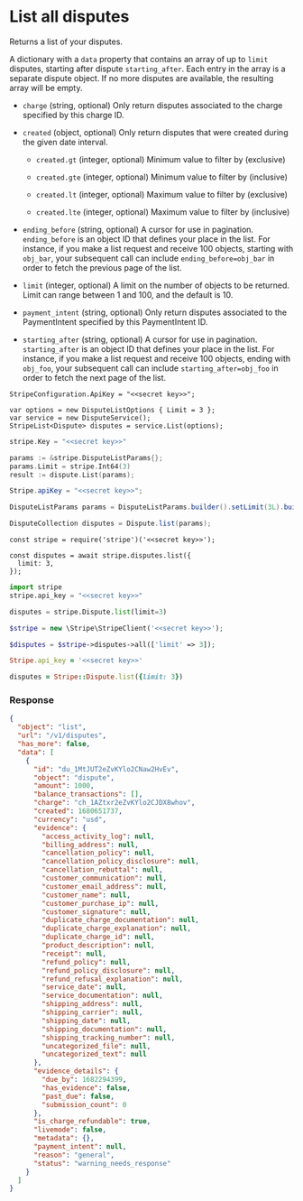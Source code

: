 # List all disputes

Returns a list of your disputes.

A dictionary with a `data` property that contains an array of up to `limit` disputes, starting after dispute `starting_after`. Each entry in the array is a separate dispute object. If no more disputes are available, the resulting array will be empty.

- `charge` (string, optional)
  Only return disputes associated to the charge specified by this charge ID.

- `created` (object, optional)
  Only return disputes that were created during the given date interval.

  - `created.gt` (integer, optional)
    Minimum value to filter by (exclusive)

  - `created.gte` (integer, optional)
    Minimum value to filter by (inclusive)

  - `created.lt` (integer, optional)
    Maximum value to filter by (exclusive)

  - `created.lte` (integer, optional)
    Maximum value to filter by (inclusive)

- `ending_before` (string, optional)
  A cursor for use in pagination. `ending_before` is an object ID that defines your place in the list. For instance, if you make a list request and receive 100 objects, starting with `obj_bar`, your subsequent call can include `ending_before=obj_bar` in order to fetch the previous page of the list.

- `limit` (integer, optional)
  A limit on the number of objects to be returned. Limit can range between 1 and 100, and the default is 10.

- `payment_intent` (string, optional)
  Only return disputes associated to the PaymentIntent specified by this PaymentIntent ID.

- `starting_after` (string, optional)
  A cursor for use in pagination. `starting_after` is an object ID that defines your place in the list. For instance, if you make a list request and receive 100 objects, ending with `obj_foo`, your subsequent call can include `starting_after=obj_foo` in order to fetch the next page of the list.

```dotnet
StripeConfiguration.ApiKey = "<<secret key>>";

var options = new DisputeListOptions { Limit = 3 };
var service = new DisputeService();
StripeList<Dispute> disputes = service.List(options);
```

```go
stripe.Key = "<<secret key>>"

params := &stripe.DisputeListParams{};
params.Limit = stripe.Int64(3)
result := dispute.List(params);
```

```java
Stripe.apiKey = "<<secret key>>";

DisputeListParams params = DisputeListParams.builder().setLimit(3L).build();

DisputeCollection disputes = Dispute.list(params);
```

```node
const stripe = require('stripe')('<<secret key>>');

const disputes = await stripe.disputes.list({
  limit: 3,
});
```

```python
import stripe
stripe.api_key = "<<secret key>>"

disputes = stripe.Dispute.list(limit=3)
```

```php
$stripe = new \Stripe\StripeClient('<<secret key>>');

$disputes = $stripe->disputes->all(['limit' => 3]);
```

```ruby
Stripe.api_key = '<<secret key>>'

disputes = Stripe::Dispute.list({limit: 3})
```

### Response

```json
{
  "object": "list",
  "url": "/v1/disputes",
  "has_more": false,
  "data": [
    {
      "id": "du_1MtJUT2eZvKYlo2CNaw2HvEv",
      "object": "dispute",
      "amount": 1000,
      "balance_transactions": [],
      "charge": "ch_1AZtxr2eZvKYlo2CJDX8whov",
      "created": 1680651737,
      "currency": "usd",
      "evidence": {
        "access_activity_log": null,
        "billing_address": null,
        "cancellation_policy": null,
        "cancellation_policy_disclosure": null,
        "cancellation_rebuttal": null,
        "customer_communication": null,
        "customer_email_address": null,
        "customer_name": null,
        "customer_purchase_ip": null,
        "customer_signature": null,
        "duplicate_charge_documentation": null,
        "duplicate_charge_explanation": null,
        "duplicate_charge_id": null,
        "product_description": null,
        "receipt": null,
        "refund_policy": null,
        "refund_policy_disclosure": null,
        "refund_refusal_explanation": null,
        "service_date": null,
        "service_documentation": null,
        "shipping_address": null,
        "shipping_carrier": null,
        "shipping_date": null,
        "shipping_documentation": null,
        "shipping_tracking_number": null,
        "uncategorized_file": null,
        "uncategorized_text": null
      },
      "evidence_details": {
        "due_by": 1682294399,
        "has_evidence": false,
        "past_due": false,
        "submission_count": 0
      },
      "is_charge_refundable": true,
      "livemode": false,
      "metadata": {},
      "payment_intent": null,
      "reason": "general",
      "status": "warning_needs_response"
    }
  ]
}
```